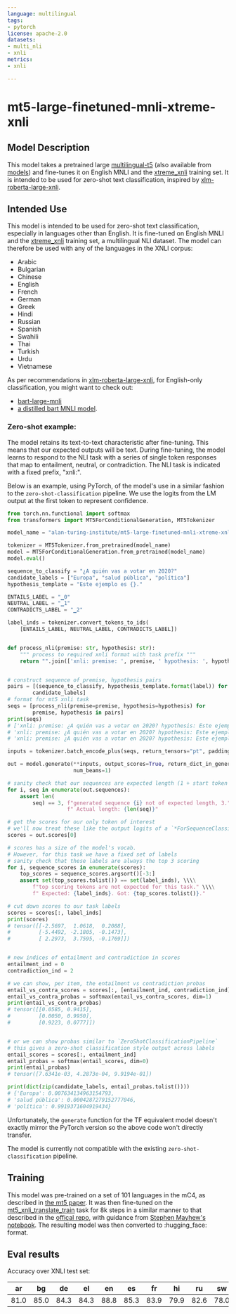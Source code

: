 ```yaml
---
language: multilingual
tags:
- pytorch
license: apache-2.0
datasets:
- multi_nli
- xnli
metrics:
- xnli

---
```


# mt5-large-finetuned-mnli-xtreme-xnli

## Model Description


This model takes a pretrained large [multilingual-t5](https://github.com/google-research/multilingual-t5) (also available from [models](https://huggingface.co/google/mt5-large)) and fine-tunes it on English MNLI and the [xtreme_xnli](https://www.tensorflow.org/datasets/catalog/xtreme_xnli) training set. It is intended to be used for zero-shot text classification, inspired by [xlm-roberta-large-xnli](https://huggingface.co/joeddav/xlm-roberta-large-xnli).

## Intended Use

This model is intended to be used for zero-shot text classification, especially in languages other than English. It is fine-tuned on English MNLI and the [xtreme_xnli](https://www.tensorflow.org/datasets/catalog/xtreme_xnli) training set, a multilingual NLI dataset. The model can therefore be used with any of the languages in the XNLI corpus:

- Arabic
- Bulgarian
- Chinese
- English
- French
- German
- Greek
- Hindi
- Russian
- Spanish
- Swahili
- Thai
- Turkish
- Urdu
- Vietnamese


As per recommendations in [xlm-roberta-large-xnli](https://huggingface.co/joeddav/xlm-roberta-large-xnli), for English-only classification, you might want to check out:
- [bart-large-mnli](https://huggingface.co/facebook/bart-large-mnli)
- [a distilled bart MNLI model](https://huggingface.co/models?filter=pipeline_tag%3Azero-shot-classification&search=valhalla).


### Zero-shot example:

The model retains its text-to-text characteristic after fine-tuning. This means that our expected outputs will be text. During fine-tuning, the model learns to respond to the NLI task with a series of single token responses that map to entailment, neutral, or contradiction. The NLI task is indicated with a fixed prefix, "xnli:". 

Below is an example, using PyTorch, of the model's use in a similar fashion to the `zero-shot-classification` pipeline. We use the logits from the LM output at the first token to represent confidence.

```python
from torch.nn.functional import softmax
from transformers import MT5ForConditionalGeneration, MT5Tokenizer

model_name = "alan-turing-institute/mt5-large-finetuned-mnli-xtreme-xnli"

tokenizer = MT5Tokenizer.from_pretrained(model_name)
model = MT5ForConditionalGeneration.from_pretrained(model_name)
model.eval()

sequence_to_classify = "¿A quién vas a votar en 2020?"
candidate_labels = ["Europa", "salud pública", "política"]
hypothesis_template = "Este ejemplo es {}."

ENTAILS_LABEL = "▁0"
NEUTRAL_LABEL = "▁1"
CONTRADICTS_LABEL = "▁2"

label_inds = tokenizer.convert_tokens_to_ids(
    [ENTAILS_LABEL, NEUTRAL_LABEL, CONTRADICTS_LABEL])


def process_nli(premise: str, hypothesis: str):
    """ process to required xnli format with task prefix """
    return "".join(['xnli: premise: ', premise, ' hypothesis: ', hypothesis])


# construct sequence of premise, hypothesis pairs
pairs = [(sequence_to_classify, hypothesis_template.format(label)) for label in
        candidate_labels]
# format for mt5 xnli task
seqs = [process_nli(premise=premise, hypothesis=hypothesis) for
        premise, hypothesis in pairs]
print(seqs)
# ['xnli: premise: ¿A quién vas a votar en 2020? hypothesis: Este ejemplo es Europa.',
# 'xnli: premise: ¿A quién vas a votar en 2020? hypothesis: Este ejemplo es salud pública.',
# 'xnli: premise: ¿A quién vas a votar en 2020? hypothesis: Este ejemplo es política.']

inputs = tokenizer.batch_encode_plus(seqs, return_tensors="pt", padding=True)

out = model.generate(**inputs, output_scores=True, return_dict_in_generate=True,
                     num_beams=1)

# sanity check that our sequences are expected length (1 + start token + end token = 3)
for i, seq in enumerate(out.sequences):
    assert len(
        seq) == 3, f"generated sequence {i} not of expected length, 3." \\\\
                   f" Actual length: {len(seq)}"

# get the scores for our only token of interest
# we'll now treat these like the output logits of a `*ForSequenceClassification` model
scores = out.scores[0]

# scores has a size of the model's vocab.
# However, for this task we have a fixed set of labels
# sanity check that these labels are always the top 3 scoring
for i, sequence_scores in enumerate(scores):
    top_scores = sequence_scores.argsort()[-3:]
    assert set(top_scores.tolist()) == set(label_inds), \\\\
        f"top scoring tokens are not expected for this task." \\\\
        f" Expected: {label_inds}. Got: {top_scores.tolist()}."

# cut down scores to our task labels
scores = scores[:, label_inds]
print(scores)
# tensor([[-2.5697,  1.0618,  0.2088],
#         [-5.4492, -2.1805, -0.1473],
#         [ 2.2973,  3.7595, -0.1769]])


# new indices of entailment and contradiction in scores
entailment_ind = 0
contradiction_ind = 2

# we can show, per item, the entailment vs contradiction probas
entail_vs_contra_scores = scores[:, [entailment_ind, contradiction_ind]]
entail_vs_contra_probas = softmax(entail_vs_contra_scores, dim=1)
print(entail_vs_contra_probas)
# tensor([[0.0585, 0.9415],
#         [0.0050, 0.9950],
#         [0.9223, 0.0777]])


# or we can show probas similar to `ZeroShotClassificationPipeline`
# this gives a zero-shot classification style output across labels
entail_scores = scores[:, entailment_ind]
entail_probas = softmax(entail_scores, dim=0)
print(entail_probas)
# tensor([7.6341e-03, 4.2873e-04, 9.9194e-01])

print(dict(zip(candidate_labels, entail_probas.tolist())))
# {'Europa': 0.007634134963154793,
# 'salud pública': 0.0004287279152777046,
# 'política': 0.9919371604919434}

```

Unfortunately, the `generate` function for the TF equivalent model doesn't exactly mirror the PyTorch version so the above code won't directly transfer.

The model is currently not compatible with the existing `zero-shot-classification` pipeline.


## Training

This model was pre-trained on a set of 101 languages in the mC4, as described in [the mt5 paper](https://arxiv.org/abs/2010.11934). It was then fine-tuned on the [mt5_xnli_translate_train](https://github.com/google-research/multilingual-t5/blob/78d102c830d76bd68f27596a97617e2db2bfc887/multilingual_t5/tasks.py#L190) task for 8k steps in a similar manner to that described in the [offical repo](https://github.com/google-research/multilingual-t5#fine-tuning), with guidance from [Stephen Mayhew's notebook](https://github.com/mayhewsw/multilingual-t5/blob/master/notebooks/mt5-xnli.ipynb). The resulting model was then converted to :hugging_face: format.


## Eval results

Accuracy over XNLI test set:

| ar   | bg   | de   | el   | en   | es   | fr   | hi   | ru   | sw   | th   | tr   | ur   | vi   | zh   | average  |
|------|------|------|------|------|------|------|------|------|------|------|------|------|------|------|------|
| 81.0 | 85.0 | 84.3 | 84.3 | 88.8 | 85.3 | 83.9 | 79.9 | 82.6 | 78.0 | 81.0 | 81.6 | 76.4 | 81.7 | 82.3 | 82.4 |
